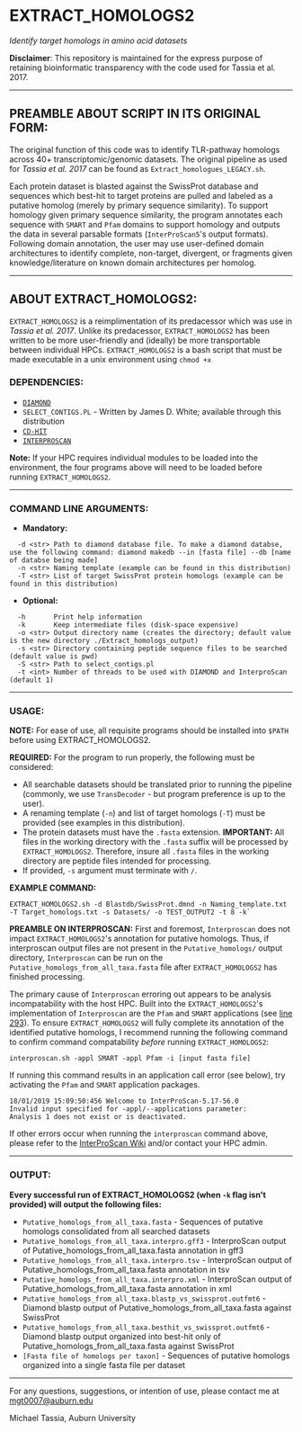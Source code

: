# EXTRACT_HOMOLOGS2
*Identify target homologs in amino acid datasets* 

**Disclaimer**: This repository is maintained for the express purpose of retaining bioinformatic transparency with the code used for Tassia et al. 2017.

________________________________________________________________________________________________________________________________________
## PREAMBLE ABOUT SCRIPT IN ITS ORIGINAL FORM:
The original function of this code was to identify TLR-pathway homologs across 40+ transcriptomic/genomic datasets.
The original pipeline as used for *Tassia et al. 2017* can be found as `Extract_homologues_LEGACY.sh`.

Each protein dataset is blasted against the SwissProt database and sequences which best-hit to target proteins are pulled and labeled as a putative homolog (merely by primary sequence similarity). 
To support homology given primary sequence similarity, the program annotates each sequence with `SMART` and `Pfam` domains to support homology and outputs the data in several parsable formats (`InterProScan5`'s output formats). 
Following domain annotation, the user may use user-defined domain architectures to identify complete, non-target, divergent, or fragments given knowledge/literature on known domain architectures per homolog. 
________________________________________________________________________________________________________________________________________

## ABOUT EXTRACT_HOMOLOGS2:
`EXTRACT_HOMOLOGS2` is a reimplimentation of its predacessor which was use in *Tassia et al. 2017*. Unlike its predacessor, `EXTRACT_HOMOLOGS2` has been written to be more user-friendly and (ideally) be more transportable between individual HPCs.
`EXTRACT_HOMOLOGS2` is a bash script that must be made executable in a unix environment using `chmod +x`

### DEPENDENCIES:
- [`DIAMOND`](https://github.com/bbuchfink/diamond)
- `SELECT_CONTIGS.PL` - Written by James D. White; available through this distribution
- [`CD-HIT`](https://github.com/weizhongli/cdhit)
- [`INTERPROSCAN`](https://www.ebi.ac.uk/interpro/download.html)

**Note:** If your HPC requires individual modules to be loaded into the environment, the four programs above will need to be loaded before running `EXTRACT_HOMOLOGS2`.
________________________________________________________________________________________________________________________________________
### COMMAND LINE ARGUMENTS:
- **Mandatory:**
```
  -d <str> Path to diamond database file. To make a diamond databse, use the following command: diamond makedb --in [fasta file] --db [name of databse being made]
  -n <str> Naming template (example can be found in this distribution)
  -T <str> List of target SwissProt protein homologs (example can be found in this distribution)
```
- **Optional:**
```
  -h       Print help information
  -k       Keep intermediate files (disk-space expensive)
  -o <str> Output directory name (creates the directory; default value is the new directory ./Extract_homologs_output)
  -s <str> Directory containing peptide sequence files to be searched (default value is pwd)
  -S <str> Path to select_contigs.pl
  -t <int> Number of threads to be used with DIAMOND and InterproScan (default 1)
```
________________________________________________________________________________________________________________________________________
### USAGE:

**NOTE:** For ease of use, all requisite programs should be installed into `$PATH` before using EXTRACT_HOMOLOGS2. 

**REQUIRED:** For the program to run properly, the following must be considered:
- All searchable datasets should be translated prior to running the pipeline (commonly, we use `TransDecoder` - but program preference is up to the user).
- A renaming template (`-n`) and list of target homologs (`-T`) must be provided (see examples in this distribution).
- The protein datasets must have the `.fasta` extension. **IMPORTANT:** All files in the working directory with the `.fasta` suffix will be processed by `EXTRACT_HOMOLOGS2`. Therefore, insure all `.fasta` files in the working directory are peptide files intended for processing.
- If provided, `-s` argument must terminate with `/`.

**EXAMPLE COMMAND:** 
```
EXTRACT_HOMOLOGS2.sh -d Blastdb/SwissProt.dmnd -n Naming_template.txt -T Target_homologs.txt -s Datasets/ -o TEST_OUTPUT2 -t 8 -k`
```

**PREAMBLE ON INTERPROSCAN:**
First and foremost, `Interproscan` does not impact `EXTRACT_HOMOLOGS2`'s annotation for putative homologs. Thus, if interproscan output files are not present in the `Putative_homologs/` output directory, `Interproscan` can be run on the `Putative_homologs_from_all_taxa.fasta` file after `EXTRACT_HOMOLOGS2` has finished processing.

The primary cause of `Interproscan` erroring out appears to be analysis incompatability with the host HPC. Built into the `EXTRACT_HOMOLOGS2`'s implementation of `Interproscan` are the `Pfam` and `SMART` applications (see [line 293](https://github.com/mtassia/Homolog_identification/blob/master/EXTRACT_HOMOLOGS2.sh#L293)). To ensure `EXTRACT_HOMOLOGS2` will fully complete its annotation of the identified putative homologs, I recommend running the following command to confirm command compatability *before* running `EXTRACT_HOMOLOGS2`:
```
interproscan.sh -appl SMART -appl Pfam -i [input fasta file]
```
If running this command results in an application call error (see below), try activating the `Pfam` and `SMART` application packages.
```
18/01/2019 15:09:50:456 Welcome to InterProScan-5.17-56.0
Invalid input specified for -appl/--applications parameter:
Analysis 1 does not exist or is deactivated.
```
If other errors occur when running the `interproscan` command above, please refer to the [InterProScan Wiki](https://github.com/ebi-pf-team/interproscan/wiki) and/or contact your HPC admin.

________________________________________________________________________________________________________________________________________
### OUTPUT:
**Every successful run of EXTRACT_HOMOLOGS2 (when `-k` flag isn't provided) will output the following files:**

- `Putative_homologs_from_all_taxa.fasta` - Sequences of putative homologs consolidated from all searched datasets
- `Putative_homologs_from_all_taxa.interpro.gff3` - InterproScan output of Putative_homologs_from_all_taxa.fasta annotation in gff3
- `Putative_homologs_from_all_taxa.interpro.tsv` - InterproScan output of Putative_homologs_from_all_taxa.fasta annotation in tsv
- `Putative_homologs_from_all_taxa.interpro.xml` - InterproScan output of Putative_homologs_from_all_taxa.fasta annotation in xml
- `Putative_homologs_from_all_taxa.blastp_vs_swissprot.outfmt6` - Diamond blastp output of Putative_homologs_from_all_taxa.fasta against SwissProt
- `Putative_homologs_from_all_taxa.besthit_vs_swissprot.outfmt6` - Diamond blastp output organized into best-hit only of Putative_homologs_from_all_taxa.fasta against SwissProt
- `[Fasta file of homologs per taxon]` - Sequences of putative homologs organized into a single fasta file per dataset
________________________________________________________________________________________________________________________________________

For any questions, suggestions, or intention of use, please contact me at mgt0007@auburn.edu

Michael Tassia,
Auburn University
